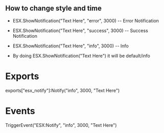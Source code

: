 ## How to change style and time
 
* ESX.ShowNotification("Text Here", "error", 3000) -- Error Notification
* ESX.ShowNotification("Text Here", "success", 3000) -- Success Notification
* ESX.ShowNotification("Text Here", "info", 3000) -- Info

* By doing ESX.ShowNotification("Text Here") it will be default/info

# Exports
exports["esx_notify"]:Notify("info", 3000, "Text Here")

# Events
TriggerEvent("ESX:Notify", "info", 3000, "Text Here")
